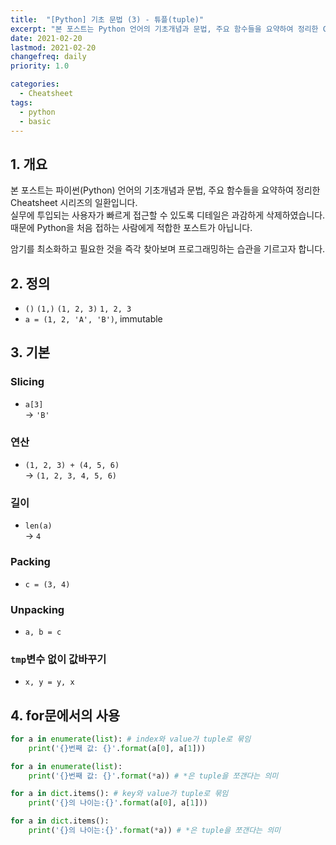```yaml
---
title:  "[Python] 기초 문법 (3) - 튜플(tuple)"
excerpt: "본 포스트는 Python 언어의 기초개념과 문법, 주요 함수들을 요약하여 정리한 Cheatsheet 시리즈의 일환입니다."
date: 2021-02-20
lastmod: 2021-02-20
changefreq: daily
priority: 1.0

categories:
  - Cheatsheet
tags:
  - python
  - basic
---
```


## 1. 개요
본 포스트는 파이썬(Python) 언어의 기초개념과 문법, 주요 함수들을 요약하여 정리한 Cheatsheet 시리즈의 일환입니다.  
실무에 투입되는 사용자가 빠르게 접근할 수 있도록 디테일은 과감하게 삭제하였습니다.  
때문에 Python을 처음 접하는 사람에게 적합한 포스트가 아닙니다.

암기를 최소화하고 필요한 것을 즉각 찾아보며 프로그래밍하는 습관을 기르고자 합니다.

## 2. 정의

- `()` `(1,)` `(1, 2, 3)` `1, 2, 3`
- `a = (1, 2, 'A', 'B')`, immutable

## 3. 기본

### Slicing
- `a[3]`  
  → `'B'`

### 연산
- `(1, 2, 3) + (4, 5, 6)`  
  → `(1, 2, 3, 4, 5, 6)`

### 길이
- `len(a)`  
  → `4`

### Packing
- `c = (3, 4)`

### Unpacking
- `a, b = c`

### `tmp`변수 없이 값바꾸기
- `x, y = y, x`

## 4. for문에서의 사용
```python
for a in enumerate(list): # index와 value가 tuple로 묶임
    print('{}번째 값: {}'.format(a[0], a[1]))

for a in enumerate(list):
    print('{}번째 값: {}'.format(*a)) # *은 tuple을 쪼갠다는 의미
```

```python
for a in dict.items(): # key와 value가 tuple로 묶임
    print('{}의 나이는:{}'.format(a[0], a[1]))

for a in dict.items():
    print('{}의 나이는:{}'.format(*a)) # *은 tuple을 쪼갠다는 의미
```